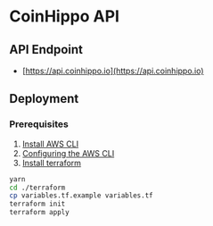 # CoinHippo API

## API Endpoint
- [https://api.coinhippo.io](https://api.coinhippo.io)

## Deployment
### Prerequisites
1. [Install AWS CLI](https://docs.aws.amazon.com/cli/latest/userguide/getting-started-prereqs.html)
2. [Configuring the AWS CLI](https://docs.aws.amazon.com/cli/latest/userguide/cli-chap-configure.html)
3. [Install terraform](https://learn.hashicorp.com/tutorials/terraform/install-cli)

```bash
yarn
cd ./terraform
cp variables.tf.example variables.tf
terraform init
terraform apply
```